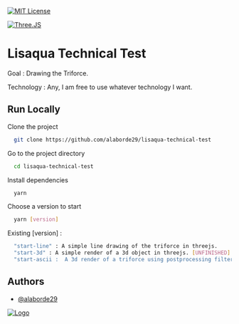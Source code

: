 

[![MIT License](https://img.shields.io/github/license/Ileriayo/markdown-badges?style=for-the-badge)](https://choosealicense.com/licenses/mit/)

[![Three.JS](https://img.shields.io/badge/Three.JS-2ea44f?style=for-the-badge&logo=Three.js&logoColor=%23000000)](https://threejs.org)

# Lisaqua Technical Test

Goal : Drawing the Triforce.

Technology : Any, I am free to use whatever technology I want.


## Run Locally

Clone the project

```bash
  git clone https://github.com/alaborde29/lisaqua-technical-test
```

Go to the project directory

```bash
  cd lisaqua-technical-test
```

Install dependencies

```bash
  yarn
```

Choose a version to start

```bash
  yarn [version]
```
Existing [version] : 

```bash
  "start-line" : A simple line drawing of the triforce in threejs.
  "start-3d" : A simple render of a 3d object in threejs. [UNFINISHED]
  "start-ascii :  A 3d render of a triforce using postprocessing filter to make it looks like ASCII art. [UNFINISHED]
```
## Authors

- [@alaborde29](https://www.github.com/alaborde29)


[![Logo](https://avatars.githubusercontent.com/u/72009912?v=4)](https://www.github.com/alaborde29)

